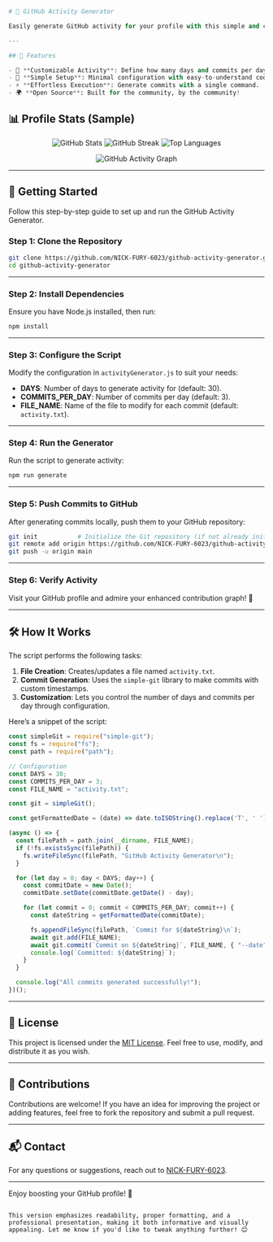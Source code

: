 ```py

# 🎨 GitHub Activity Generator

Easily generate GitHub activity for your profile with this simple and customizable Node.js script. Perfect for spicing up your GitHub contributions graph and showcasing consistent activity!

---

## 🌟 Features

- 📅 **Customizable Activity**: Define how many days and commits per day you want.
- 🔧 **Simple Setup**: Minimal configuration with easy-to-understand code.
- ⚡ **Effortless Execution**: Generate commits with a single command.
- 🌍 **Open Source**: Built for the community, by the community!

```

## 📊 Profile Stats (Sample)

<p align="center">
  <img src="https://github-readme-stats.vercel.app/api?username=nick-fury-6023&show_icons=true&theme=radical" alt="GitHub Stats">
  <img src="https://github-readme-streak-stats.herokuapp.com?user=nick-fury-6023&theme=radical" alt="GitHub Streak">
  <img src="https://github-readme-stats.vercel.app/api/top-langs/?username=nick-fury-6023&layout=compact&theme=radical" alt="Top Languages">
</p>

<p align="center">
  <img src="https://github-readme-activity-graph.vercel.app/graph?username=NICK-FURY-6023&bg_color=21232D&color=58A6FF&line=FE428E&point=E6E6E6&area=true&hide_border=true" alt="GitHub Activity Graph">
</p>

---

## 🚀 Getting Started

Follow this step-by-step guide to set up and run the GitHub Activity Generator.

### Step 1: Clone the Repository

```bash
git clone https://github.com/NICK-FURY-6023/github-activity-generator.git
cd github-activity-generator
```

---

### Step 2: Install Dependencies

Ensure you have Node.js installed, then run:

```bash
npm install
```

---

### Step 3: Configure the Script

Modify the configuration in `activityGenerator.js` to suit your needs:

- **DAYS**: Number of days to generate activity for (default: 30).
- **COMMITS_PER_DAY**: Number of commits per day (default: 3).
- **FILE_NAME**: Name of the file to modify for each commit (default: `activity.txt`).

---

### Step 4: Run the Generator

Run the script to generate activity:

```bash
npm run generate
```

---

### Step 5: Push Commits to GitHub

After generating commits locally, push them to your GitHub repository:

```bash
git init           # Initialize the Git repository (if not already initialized)
git remote add origin https://github.com/NICK-FURY-6023/github-activity-generator.git
git push -u origin main
```

---

### Step 6: Verify Activity

Visit your GitHub profile and admire your enhanced contribution graph! 🎉

---

## 🛠 How It Works

The script performs the following tasks:
1. **File Creation**: Creates/updates a file named `activity.txt`.
2. **Commit Generation**: Uses the `simple-git` library to make commits with custom timestamps.
3. **Customization**: Lets you control the number of days and commits per day through configuration.

Here’s a snippet of the script:

```javascript
const simpleGit = require("simple-git");
const fs = require("fs");
const path = require("path");

// Configuration
const DAYS = 30;
const COMMITS_PER_DAY = 3;
const FILE_NAME = "activity.txt";

const git = simpleGit();

const getFormattedDate = (date) => date.toISOString().replace('T', ' ').substring(0, 19);

(async () => {
  const filePath = path.join(__dirname, FILE_NAME);
  if (!fs.existsSync(filePath)) {
    fs.writeFileSync(filePath, "GitHub Activity Generator\n");
  }

  for (let day = 0; day < DAYS; day++) {
    const commitDate = new Date();
    commitDate.setDate(commitDate.getDate() - day);

    for (let commit = 0; commit < COMMITS_PER_DAY; commit++) {
      const dateString = getFormattedDate(commitDate);

      fs.appendFileSync(filePath, `Commit for ${dateString}\n`);
      await git.add(FILE_NAME);
      await git.commit(`Commit on ${dateString}`, FILE_NAME, { "--date": dateString });
      console.log(`Committed: ${dateString}`);
    }
  }

  console.log("All commits generated successfully!");
})();
```

---

## 📜 License

This project is licensed under the [MIT License](LICENSE). Feel free to use, modify, and distribute it as you wish.

---

## 🤝 Contributions

Contributions are welcome! If you have an idea for improving the project or adding features, feel free to fork the repository and submit a pull request.

---

## 📬 Contact

For any questions or suggestions, reach out to [NICK-FURY-6023](https://github.com/NICK-FURY-6023).

---

Enjoy boosting your GitHub profile! 🚀
```

This version emphasizes readability, proper formatting, and a professional presentation, making it both informative and visually appealing. Let me know if you'd like to tweak anything further! 😊
